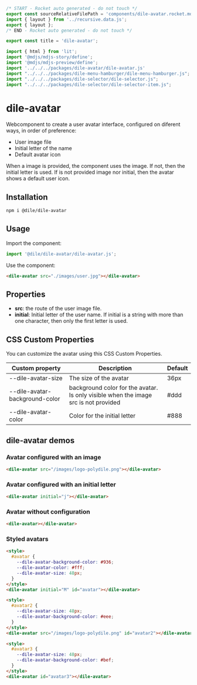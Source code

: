 ```js server
/* START - Rocket auto generated - do not touch */
export const sourceRelativeFilePath = 'components/dile-avatar.rocket.md';
import { layout } from '../recursive.data.js';
export { layout };
/* END - Rocket auto generated - do not touch */

export const title = 'dile-avatar';
```

```js script
import { html } from 'lit'; 
import '@mdjs/mdjs-story/define';
import '@mdjs/mdjs-preview/define';
import '../../../packages/dile-avatar/dile-avatar.js'
import "../../../packages/dile-menu-hamburger/dile-menu-hamburger.js";
import "../../../packages/dile-selector/dile-selector.js";
import "../../../packages/dile-selector/dile-selector-item.js";
```

# dile-avatar

Webcomponent to create a user avatar interface, configured on diferent ways, in order of preference:

- User image file 
- Initial letter of the name
- Default avatar icon

When a image is provided, the component uses the image. If not, then the initial letter is used. If is not provided image nor initial, then the avatar shows a default user icon.

## Installation
```bash
npm i @dile/dile-avatar
```

## Usage

Import the component:

```javascript
import '@dile/dile-avatar/dile-avatar.js';
```

Use the component:

```html
<dile-avatar src="./images/user.jpg"></dile-avatar>
```

## Properties

- **src**: the route of the user image file.
- **initial**: Initial letter of the user name. If initial is a string with more than one character, then only the first letter is used.

## CSS Custom Properties

You can customize the avatar using this CSS Custom Properties.

Custom property | Description | Default
----------------|-------------|---------
--dile-avatar-size | The size of the avatar | 36px
--dile-avatar-background-color | background color for the avatar. Is only visible when the image src is not provided | #ddd
--dile-avatar-color | Color for the initial letter | #888

## dile-avatar demos

### Avatar configured with an image

```html preview-story
<dile-avatar src="/images/logo-polydile.png"></dile-avatar>
```

### Avatar configured with an initial letter

```html preview-story
<dile-avatar initial="j"></dile-avatar>
```

### Avatar without configuration

```html preview-story
<dile-avatar></dile-avatar>
```

### Styled avatars

```html preview-story
<style>
  #avatar {
    --dile-avatar-background-color: #936;
    --dile-avatar-color: #fff;
    --dile-avatar-size: 48px;
  }
</style>
<dile-avatar initial="M" id="avatar"></dile-avatar>

<style>
  #avatar2 {
    --dile-avatar-size: 48px;
    --dile-avatar-background-color: #eee;
  }
</style>
<dile-avatar src="/images/logo-polydile.png" id="avatar2"></dile-avatar>

<style>
  #avatar3 {
    --dile-avatar-size: 48px;
    --dile-avatar-background-color: #bef;
  }
</style>
<dile-avatar id="avatar3"></dile-avatar>
```